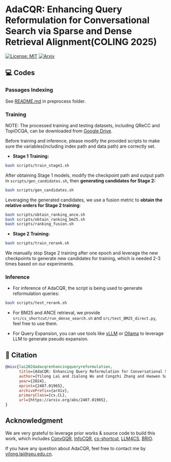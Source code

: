 # AdaCQR: Enhancing Query Reformulation for Conversational Search via Sparse and Dense Retrieval Alignment(COLING 2025)
[![License: MIT](https://img.shields.io/badge/License-MIT-orange.svg)](https://opensource.org/licenses/MIT) [![Arxiv](https://img.shields.io/badge/arXiv-2407.01965-B21A1B)](https://arxiv.org/abs/2407.01965)

## 💻 Codes
### Passages Indexing
See [README.md](https://github.com/init0xyz/AdaCQR-preview/blob/main/preprocess/README.md) in preprocess folder.

### Training
NOTE: The processed training and testing datasets, including QReCC and TopiOCQA, can be downloaded from [Google Drive](https://drive.google.com/file/d/1Rp6xSUbJ0apAB9Bhikl3wVsPUluwb-R0/view?usp=sharing).

Before training and inference, please modify the provided scripts to make sure the variables(including index path and data path) are correctly set.

- **Stage 1 Training:**
```bash
bash scripts/train_stage1.sh
```

After obtaining Stage 1 models, modify the checkpoint path and output path in ```scripts/gen_candidates.sh```, then **generating candidates for Stage 2:**
```bash
bash scripts/gen_candidates.sh
```

Leveraging the generated candidates, we use a fusion metric to **obtain the relative orders for Stage 2 training**:
```bash
bash scripts/obtain_ranking_ance.sh
bash scripts/obtain_ranking_bm25.sh
bash scripts/ranking_fusion.sh
```

- **Stage 2 Training:**
```bash
bash scripts/train_rerank.sh
```
We manually stop Stage 2 training after one epoch and leverage the new checkpoints to generate new candidates for training, which is needed 2-3 times based on our experiments.

### Inference
- For inference of AdaCQR, the script is being used to generate reformulation queries:
```bash
bash scripts/test_rerank.sh
```
- For BM25 and ANCE retrieval, we provide ```src/cs_shortcut/run_dense_search.sh``` and ```src/test_BM25_direct.py```, feel free to use them.

- For Query Expansion, you can use tools like [vLLM](https://docs.vllm.ai/en/latest/) or [Ollama](https://ollama.com/) to leverage LLM to generate pseudo expansion.

## 📖 Citation
```bibtex
@misc{lai2024adacqrenhancingqueryreformulation,
      title={AdaCQR: Enhancing Query Reformulation for Conversational Search via Sparse and Dense Retrieval Alignment}, 
      author={Yilong Lai and Jialong Wu and Congzhi Zhang and Haowen Sun and Deyu Zhou},
      year={2024},
      eprint={2407.01965},
      archivePrefix={arXiv},
      primaryClass={cs.CL},
      url={https://arxiv.org/abs/2407.01965}, 
}
```

## Acknowledgment
We are very grateful to leverage prior works & source code to build this work, which includes [ConvGQR](https://github.com/fengranMark/ConvGQR), [InfoCQR](https://github.com/smartyfh/InfoCQR), [cs-shortcut](https://github.com/naver-ai/cs-shortcut), [LLM4CS](https://github.com/kyriemao/LLM4CS), [BRIO](https://github.com/yixinL7/BRIO).

If you have any question about AdaCQR, feel free to contact me by [yilong.lai@seu.edu.cn](mailto:yilong.lai@seu.edu.cn).
